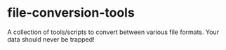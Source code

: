 # file-conversion-tools

A collection of tools/scripts to convert between various file formats. Your data should never be trapped!

